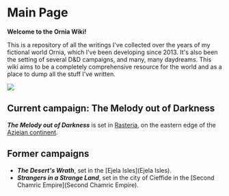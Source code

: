 # Main Page

**Welcome to the Ornia Wiki!** 

This is a repository of all the writings I've collected over the years of my fictional world Ornia, which I've been developing since 2013. It's also been the setting of several D&D campaigns, and many, many daydreams. This wiki aims to be a completely comprehensive resource for the world and as a place to dump all the stuff I've written.

![](https://raw.githubusercontent.com/lel-rc/Ornia/master/Ornia%20huge.png)

## Current campaign: The Melody out of Darkness

***The Melody out of Darkness*** is set in [Rasteria](wiki/Rasteria), on the eastern edge of the [Azjeian continent](Azjeia.md).

## Former campaigns

- ***The Desert's Wrath***, set in the [Ejela Isles](Ejela Isles).
- ***Strangers in a Strange Land***, set in the city of Cieffide in the [Second Chamric Empire](Second Chamric Empire).

